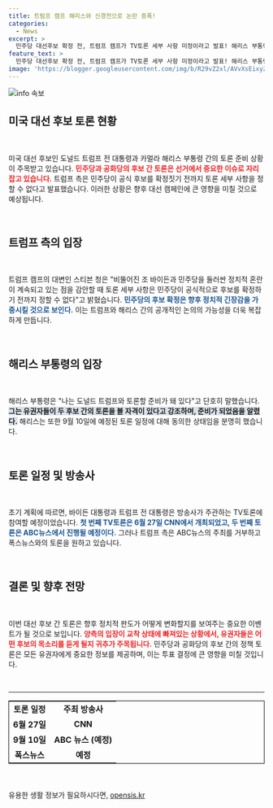 ```yaml
---
title: 트럼프 캠프 해리스와 신경전으로 논란 증폭!
categories:
  - News
excerpt: >
  민주당 대선후보 확정 전, 트럼프 캠프가 TV토론 세부 사항 미정이라고 발표! 해리스 부통령, 트럼프와의 토론 준비 완료! 유권자들의 토론 열풍이 더욱 뜨거워진다. 클릭해 자세한 내용을 확인하세요!
feature_text: >
  민주당 대선후보 확정 전, 트럼프 캠프가 TV토론 세부 사항 미정이라고 발표! 해리스 부통령, 트럼프와의 토론 준비 완료! 유권자들의 토론 열풍이 더욱 뜨거워진다. 클릭해 자세한 내용을 확인하세요!
image: 'https://blogger.googleusercontent.com/img/b/R29vZ2xl/AVvXsEixyZcFfHzMRdzZMjFBmAUKJYCLCGyLL1o632UiGVXcaFdKo_bkvkuCioo0uUKlGfBVcT3P84aROyZIXSBEx3Aw5nCQ3pTgDom1WDC4m8eifvWiAmWEEVb4x6G_l8C0QH225ldMjyaFvpxGEBGNO37VmDTDMHGhJPq73UglMfDca1-0aw/s1600/blogspot.png'
---
```


<p><img src="https://blogger.googleusercontent.com/img/b/R29vZ2xl/AVvXsEixyZcFfHzMRdzZMjFBmAUKJYCLCGyLL1o632UiGVXcaFdKo_bkvkuCioo0uUKlGfBVcT3P84aROyZIXSBEx3Aw5nCQ3pTgDom1WDC4m8eifvWiAmWEEVb4x6G_l8C0QH225ldMjyaFvpxGEBGNO37VmDTDMHGhJPq73UglMfDca1-0aw/s1600/blogspot.png" alt="info 속보" /></p>

<h2 data-ke-size="size26">미국 대선 후보 토론 현황</h2>

<p data-ke-size="size16">&nbsp;</p>

<p>미국 대선 후보인 도널드 트럼프 전 대통령과 카멀라 해리스 부통령 간의 토론 준비 상황이 주목받고 있습니다. <b><span style="color: #ee2323;">민주당과 공화당의 후보 간 토론은 선거에서 중요한 이슈로 자리 잡고 있습니다.</span></b> 트럼프 측은 민주당이 공식 후보를 확정짓기 전까지 토론 세부 사항을 정할 수 없다고 발표했습니다. 이러한 상황은 향후 대선 캠페인에 큰 영향을 미칠 것으로 예상됩니다. </p>

<p data-ke-size="size16">&nbsp;</p>

<h2 data-ke-size="size26">트럼프 측의 입장</h2>

<p data-ke-size="size16">&nbsp;</p>

<p>트럼프 캠프의 대변인 스티븐 청은 "비뚤어진 조 바이든과 민주당을 둘러싼 정치적 혼란이 계속되고 있는 점을 감안할 때 토론 세부 사항은 민주당이 공식적으로 후보를 확정하기 전까지 정할 수 없다"고 밝혔습니다. <b><span style="color: #1a5490;">민주당의 후보 확정은 향후 정치적 긴장감을 가중시킬 것으로 보인다.</span></b> 이는 트럼프와 해리스 간의 공개적인 논의의 가능성을 더욱 복잡하게 만듭니다.</p>

<p data-ke-size="size16">&nbsp;</p>

<h2 data-ke-size="size26">해리스 부통령의 입장</h2>

<p data-ke-size="size16">&nbsp;</p>

<p>해리스 부통령은 "나는 도널드 트럼프와 토론할 준비가 돼 있다"고 단호히 말했습니다. <b><span style="background-color: #21538527;">그는 유권자들이 두 후보 간의 토론을 볼 자격이 있다고 강조하며, 준비가 되었음을 알렸다.</span></b> 해리스는 또한 9월 10일에 예정된 토론 일정에 대해 동의한 상태임을 분명히 했습니다.</p>

<p data-ke-size="size16">&nbsp;</p>

<h2 data-ke-size="size26">토론 일정 및 방송사</h2>

<p data-ke-size="size16">&nbsp;</p>

<p>초기 계획에 따르면, 바이든 대통령과 트럼프 전 대통령은 방송사가 주관하는 TV토론에 참여할 예정이었습니다. <b><span style="color: #1a5490;">첫 번째 TV토론은 6월 27일 CNN에서 개최되었고, 두 번째 토론은 ABC뉴스에서 진행될 예정이다.</span></b> 그러나 트럼프 측은 ABC뉴스의 주최를 거부하고 폭스뉴스와의 토론을 원하고 있습니다. </p>

<p data-ke-size="size16">&nbsp;</p>

<h2 data-ke-size="size26">결론 및 향후 전망</h2>

<p data-ke-size="size16">&nbsp;</p>

<p>이번 대선 후보 간 토론은 향후 정치적 판도가 어떻게 변화할지를 보여주는 중요한 이벤트가 될 것으로 보입니다. <b><span style="color: #ee2323;">양측의 입장이 교착 상태에 빠져있는 상황에서, 유권자들은 어떤 후보의 목소리를 듣게 될지 귀추가 주목됩니다.</span></b> 민주당과 공화당의 후보 간의 정책 토론은 모든 유권자에게 중요한 정보를 제공하며, 이는 투표 결정에 큰 영향을 미칠 것입니다.</p>

<p data-ke-size="size16">&nbsp;</p>

<hr />

<div style="margin-bottom: 20px;">
  <table style="width: 100%; border: 1px solid #000;">
    <tbody>
      <tr>
        <td style="text-align: center; height: 17px;"><b>토론 일정</b></td>
        <td style="text-align: center; height: 17px;"><b>주최 방송사</b></td>
      </tr>
      <tr>
        <td style="text-align: center; height: 17px;"><b>6월 27일</b></td>
        <td style="text-align: center; height: 17px;"><b>CNN</b></td>
      </tr>
      <tr>
        <td style="text-align: center; height: 17px;"><b>9월 10일</b></td>
        <td style="text-align: center; height: 17px;"><b>ABC 뉴스 (예정)</b></td>
      </tr>
      <tr>
        <td style="text-align: center; height: 17px;"><b>폭스뉴스</b></td>
        <td style="text-align: center; height: 17px;"><b>예정</b></td>
      </tr>
    </tbody>
  </table>
</div>

<p data-ke-size="size16">&nbsp;</p>
유용한 생활 정보가 필요하시다면, <a href="https://opensis.kr" rel="dofollow">opensis.kr</a>


